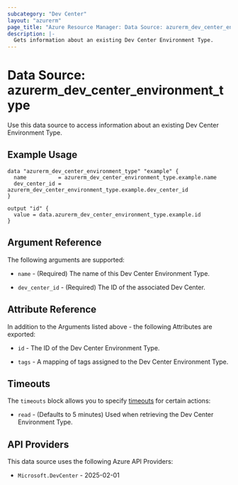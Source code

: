 ```yaml
---
subcategory: "Dev Center"
layout: "azurerm"
page_title: "Azure Resource Manager: Data Source: azurerm_dev_center_environment_type"
description: |-
  Gets information about an existing Dev Center Environment Type.
---
```


# Data Source: azurerm_dev_center_environment_type

Use this data source to access information about an existing Dev Center Environment Type.

## Example Usage

```hcl
data "azurerm_dev_center_environment_type" "example" {
  name          = azurerm_dev_center_environment_type.example.name
  dev_center_id = azurerm_dev_center_environment_type.example.dev_center_id
}

output "id" {
  value = data.azurerm_dev_center_environment_type.example.id
}
```

## Argument Reference

The following arguments are supported:

* `name` - (Required) The name of this Dev Center Environment Type.

* `dev_center_id` - (Required) The ID of the associated Dev Center.

## Attribute Reference

In addition to the Arguments listed above - the following Attributes are exported:

* `id` - The ID of the Dev Center Environment Type.

* `tags` - A mapping of tags assigned to the Dev Center Environment Type.

## Timeouts

The `timeouts` block allows you to specify [timeouts](https://developer.hashicorp.com/terraform/language/resources/configure#define-operation-timeouts) for certain actions:

* `read` - (Defaults to 5 minutes) Used when retrieving the Dev Center Environment Type.

## API Providers
<!-- This section is generated, changes will be overwritten -->
This data source uses the following Azure API Providers:

* `Microsoft.DevCenter` - 2025-02-01
